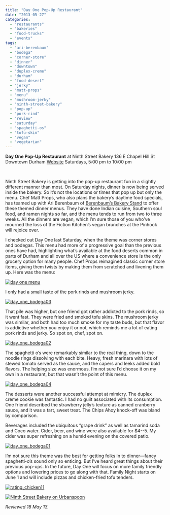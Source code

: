```yaml
---
title: "Day One Pop-Up Restaurant"
date: "2013-05-27"
categories: 
  - "restaurants"
  - "bakeries"
  - "food-trucks"
  - "events"
tags: 
  - "ari-berenbaum"
  - "bodega"
  - "corner-store"
  - "dinner"
  - "downtown"
  - "duplex-creme"
  - "durham"
  - "food-desert"
  - "jerky"
  - "matt-props"
  - "menu"
  - "mushroom-jerky"
  - "ninth-street-bakery"
  - "pop-up"
  - "pork-rind"
  - "review"
  - "saturday"
  - "spaghetti-os"
  - "tofu-skin"
  - "vegan"
  - "vegetarian"
---
```


**Day One Pop-Up Restaurant** at Ninth Street Bakery 136 E Chapel Hill St Downtown Durham [Website](https://www.facebook.com/DayOneDurham/info) Saturdays, 5:00 pm to 10:00 pm

 

Ninth Street Bakery is getting into the pop-up restaurant fun in a slightly different manner than most. On Saturday nights, dinner is now being served inside the bakery. So it’s not the locations or times that pop up but only the menu. Chef Matt Props, who also plans the bakery’s daytime food specials, has teamed up with Ari Berenbaum of [Berenbaum’s Bakery Stand](https://thegourmez.com/blog/2011-04-14-berenbaums-bakery-stand/) to offer these themed dinner menus. They have done Indian cuisine, Southern soul food, and ramen nights so far, and the menu tends to run from two to three weeks. All the dinners are vegan, which I’m sure those of you who’ve mourned the loss of the Fiction Kitchen’s vegan brunches at the Pinhook will rejoice over.

I checked out Day One last Saturday, when the theme was corner stores and bodegas. This menu had more of a progressive goal than the previous ones have had, highlighting what’s available at the food deserts common in parts of Durham and all over the US where a convenience store is the only grocery option for many people. Chef Props reimagined classic corner store items, giving them twists by making them from scratched and livening them up. Here was the menu:

[![day one menu](http://s3.amazonaws.com/thegourmez-wpmedia/2013/05/day-one-menu.jpg)](http://www.thegourmez.com/2013/05/day-one-pop-up-restaurant/day-one-menu/)

I only had a small taste of the pork rinds and mushroom jerky.

[![day_one_bodega03](http://s3.amazonaws.com/thegourmez-wpmedia/2013/05/day_one_bodega03.jpg)](http://www.thegourmez.com/2013/05/day-one-pop-up-restaurant/day_one_bodega03/)

That pile was higher, but one friend got rather addicted to the pork rinds, so it went fast. They were fried and smoked tofu skins. The mushroom jerky was similar, and both had too much smoke for my taste buds, but that flavor is addictive whether you enjoy it or not, which reminds me a lot of eating pork rinds and jerky. So spot on, chef, spot on.

[![day_one_bodega02](http://s3.amazonaws.com/thegourmez-wpmedia/2013/05/day_one_bodega02.jpg)](http://www.thegourmez.com/2013/05/day-one-pop-up-restaurant/day_one_bodega02/)

The spaghetti o’s were remarkably similar to the real thing, down to the noodle rings dissolving with each bite. Heavy, fresh marinara with lots of stewed tomato served as the sauce, and the capers and leeks added bold flavors. The helping size was enormous. I’m not sure I’d choose it on my own in a restaurant, but that wasn’t the point of this menu.

[![day_one_bodega04](http://s3.amazonaws.com/thegourmez-wpmedia/2013/05/day_one_bodega04.jpg)](http://www.thegourmez.com/2013/05/day-one-pop-up-restaurant/day_one_bodega04/)

The desserts were another successful attempt at mimicry. The duplex creme cookie was fantastic. I had no guilt associated with its consumption. One friend described the strawberry jelly’s texture as canned cranberry sauce, and it was a tart, sweet treat. The Chips Ahoy knock-off was bland by comparison.

Beverages included the ubiquitous “grape drink” as well as tamarind soda and Coco water. Cider, beer, and wine were also available for $4--5. My cider was super refreshing on a humid evening on the covered patio.

[![day_one_bodega01](http://s3.amazonaws.com/thegourmez-wpmedia/2013/05/day_one_bodega01.jpg)](http://www.thegourmez.com/2013/05/day-one-pop-up-restaurant/day_one_bodega01/)

I’m not sure this theme was the best for getting folks in to dinner—fancy spaghetti-o’s sound only so enticing. But I’ve heard great things about their previous pop-ups. In the future, Day One will focus on more family friendly options and lowering prices to go along with that. Family Night starts on June 1 and will include pizzas and chicken-fried tofu tenders.

[![rating_chicken11](http://s3.amazonaws.com/thegourmez-wpmedia/2009/02/rating_chicken11.gif)](http://www.thegourmez.com/2009/02/barten-guestier-private-selection-merlot-2006/rating_chicken11/)

[![Ninth Street Bakery on Urbanspoon](http://www.urbanspoon.com/b/link/291591/minilink.gif)](http://www.urbanspoon.com/r/25/291591/restaurant/Downtown-Durham/Ninth-Street-Bakery-Durham)

_Reviewed 18 May 13._
